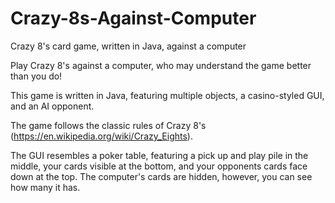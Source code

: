 # Crazy-8s-Against-Computer
Crazy 8's card game, written in Java, against a computer



Play Crazy 8's against a computer, who may understand the game better than you do!

This game is written in Java, featuring multiple objects, a casino-styled GUI, and an AI opponent.

The game follows the classic rules of Crazy 8's (https://en.wikipedia.org/wiki/Crazy_Eights).

The GUI resembles a poker table, featuring a pick up and play pile in the middle, your cards visible at the bottom,
and your opponents cards face down at the top. The computer's cards are hidden, however, you can see how many it has.

